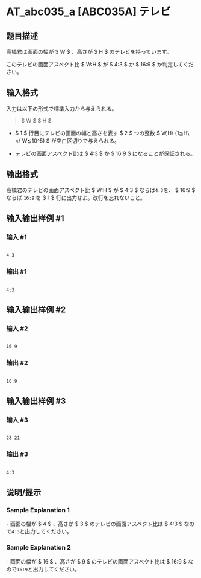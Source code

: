 # AT_abc035_a [ABC035A] テレビ

## 题目描述

[problemUrl]: https://atcoder.jp/contests/abc035/tasks/abc035_a

高橋君は画面の幅が $ W $ 、高さが $ H $ のテレビを持っています。

このテレビの画面アスペクト比 $ W:H $ が $ 4:3 $ か $ 16:9 $ か判定してください。

## 输入格式

入力は以下の形式で標準入力から与えられる。

> $ W $ $ H $

- $ 1 $ 行目にテレビの画面の幅と高さを表す $ 2 $ つの整数 $ W,H\ (1≦H\ <\ W≦10^5) $ が空白区切りで与えられる。
- テレビの画面アスペクト比は $ 4:3 $ か $ 16:9 $ になることが保証される。

## 输出格式

高橋君のテレビの画面アスペクト比 $ W:H $ が $ 4:3 $ ならば`4:3`を、 $ 16:9 $ ならば `16:9` を $ 1 $ 行に出力せよ。改行を忘れないこと。

## 输入输出样例 #1

### 输入 #1

```
4 3
```

### 输出 #1

```
4:3
```

## 输入输出样例 #2

### 输入 #2

```
16 9
```

### 输出 #2

```
16:9
```

## 输入输出样例 #3

### 输入 #3

```
28 21
```

### 输出 #3

```
4:3
```

## 说明/提示

### Sample Explanation 1

\- 画面の幅が $ 4 $ 、高さが $ 3 $ のテレビの画面アスペクト比は $ 4:3 $ なので`4:3`と出力してください。

### Sample Explanation 2

\- 画面の幅が $ 16 $ 、高さが $ 9 $ のテレビの画面アスペクト比は $ 16:9 $ なので`16:9`と出力してください。